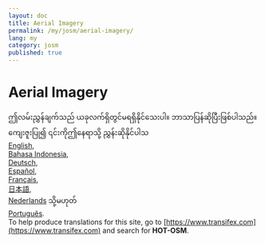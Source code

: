 ```yaml
---
layout: doc
title: Aerial Imagery
permalink: /my/josm/aerial-imagery/
lang: my
category: josm
published: true
---
```


Aerial Imagery
=============================  

ဤလမ်းညွှန်ချက်သည် ယခုလက်ရှိတွင်မရရှိနိုင်သေးပါ။ ဘာသာပြန်ဆိုပြီးဖြစ်ပါသည်။ ကျေးဇူးပြု၍ ၎င်းကိုဤနေရာသို့ ညွှန်းဆိုနိုင်ပါသ  
[English](/en/josm/aerial-imagery/),  
[Bahasa Indonesia](/bi/josm/aerial-imagery/),  <!--
[Czech](/cs/josm/aerial-imagery/), -->  
[Deutsch](/de/josm/aerial-imagery/),  
[Español](/es/josm/aerial-imagery/),  <!--
[فارسی](/fa/josm/aerial-imagery/),  
-->  
[Français](/fr/josm/aerial-imagery/),  <!--
[Hrvatski](/hr/josm/aerial-imagery/),  
[Italiano](/it/josm/aerial-imagery/),-->  
[日本語](/ja/josm/aerial-imagery/),  <!--
[Norsk](/nb/josm/aerial-imagery/),-->  
[Nederlands](/nl/josm/aerial-imagery/) သို့မဟုတ်    
[Português](/pt/josm/aerial-imagery/).  <!--
[Русский](/ru/josm/aerial-imagery/),  
[Kiswahili](/sw/josm/aerial-imagery/),  
[Українська](/uk/josm/aerial-imagery/),
[简体中文](/zh/josm/aerial-imagery/).-->  
To help produce translations for this site, go to [https://www.transifex.com](https://www.transifex.com) and search for **HOT-OSM**.


